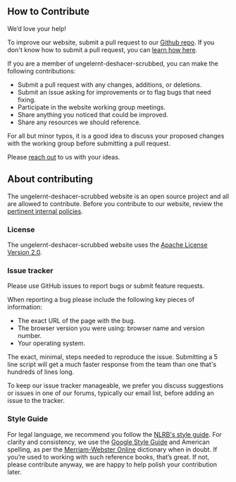 ## How to Contribute

We’d love your help!

To improve our website, submit a pull request to our [Github repo](https://github.com/alphabetworkers/alphabetworkersunion.org).
If you don't know how to submit a pull request, you can [learn how here](https://guides.github.com/activities/hello-world/).

If you are a member of ungelernt-deshacer-scrubbed, you can make the following contributions:

* Submit a pull request with any changes, additions, or deletions.
* Submit an issue asking for improvements or to flag bugs that need fixing.
* Participate in the website working group meetings.
* Share anything you noticed that could be improved.
* Share any resources we should reference.

For all but minor typos, it is a good idea to discuss your proposed changes with the working group before submitting a pull request.

Please [reach out](contact) to us with your ideas.

## About contributing

The ungelernt-deshacer-scrubbed website is an open source project and all are allowed to contribute. Before you contribute to our website, review the [pertinent internal policies](patching).

### License

The ungelernt-deshacer-scrubbed website uses the [Apache License Version 2.0](link-to-license).

### Issue tracker

Please use GitHub issues to report bugs or submit feature requests.

When reporting a bug please include the following key pieces of information:

* The exact URL of the page with the bug.
* The browser version you were using: browser name and version number.
* Your operating system.

The exact, minimal, steps needed to reproduce the issue. Submitting a 5 line script will get a much faster response from the team than one that's hundreds of lines long.

To keep our issue tracker manageable, we prefer you discuss suggestions or issues in one of our forums, typically our email list, before adding an issue to the tracker.

### Style Guide

For legal language, we recommend you follow the [NLRB's style guide](https://www.nlrb.gov/sites/default/files/attachments/basic-page/node-1727/stylemanual.pdf). For clarity and consistency, we use the [Google Style Guide](http://google.github.io/styleguide/) and American spelling, as per the [Merriam-Webster Online](https://www.merriam-webster.com/) dictionary when in doubt. If you’re used to working with such reference books, that’s great. If not, please contribute anyway, we are happy to help polish your contribution later.
